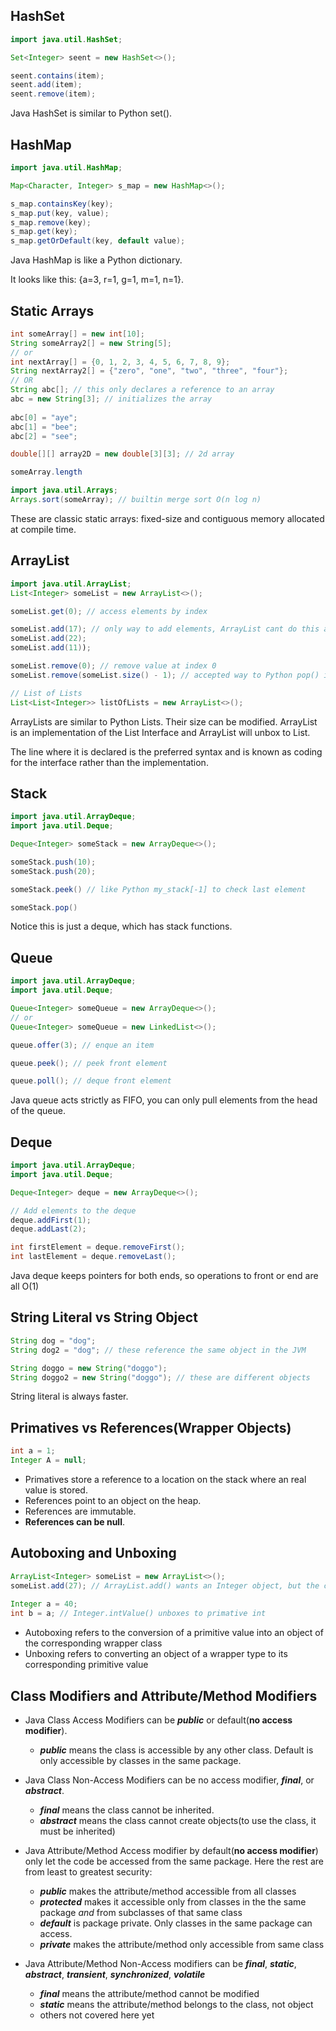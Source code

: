 ## HashSet
```Java
import java.util.HashSet;

Set<Integer> seent = new HashSet<>();

seent.contains(item);
seent.add(item);
seent.remove(item);
```
Java HashSet is similar to Python set().


## HashMap
```Java
import java.util.HashMap;

Map<Character, Integer> s_map = new HashMap<>();

s_map.containsKey(key);
s_map.put(key, value);
s_map.remove(key);
s_map.get(key);
s_map.getOrDefault(key, default value);
```

Java HashMap is like a Python dictionary. 

It looks like this:
{a=3, r=1, g=1, m=1, n=1}.

## Static Arrays
```Java
int someArray[] = new int[10];
String someArray2[] = new String[5];
// or
int nextArray[] = {0, 1, 2, 3, 4, 5, 6, 7, 8, 9};
String nextArray2[] = {"zero", "one", "two", "three", "four"};
// OR
String abc[]; // this only declares a reference to an array
abc = new String[3]; // initializes the array
		
abc[0] = "aye";
abc[1] = "bee";
abc[2] = "see";

double[][] array2D = new double[3][3]; // 2d array

someArray.length

import java.util.Arrays;
Arrays.sort(someArray); // builtin merge sort O(n log n)
```
These are classic static arrays: fixed-size and contiguous memory allocated at compile time.

## ArrayList
```Java
import java.util.ArrayList;
List<Integer> someList = new ArrayList<>();

someList.get(0); // access elements by index

someList.add(17); // only way to add elements, ArrayList cant do this at initialization
someList.add(22);
someList.add(11));

someList.remove(0); // remove value at index 0
someList.remove(someList.size() - 1); // accepted way to Python pop() in Java 8

// List of Lists
List<List<Integer>> listOfLists = new ArrayList<>();
```
ArrayLists are similar to Python Lists. Their size can be modified. ArrayList is an implementation of the List Interface and ArrayList will unbox to List.

The line where it is declared is the preferred syntax and is known as coding for the interface rather than the implementation.

## Stack
```Java
import java.util.ArrayDeque;
import java.util.Deque;

Deque<Integer> someStack = new ArrayDeque<>();

someStack.push(10);
someStack.push(20);

someStack.peek() // like Python my_stack[-1] to check last element

someStack.pop()

```
Notice this is just a deque, which has stack functions.

## Queue
```Java
import java.util.ArrayDeque;
import java.util.Deque;

Queue<Integer> someQueue = new ArrayDeque<>();
// or
Queue<Integer> someQueue = new LinkedList<>();

queue.offer(3); // enque an item

queue.peek(); // peek front element

queue.poll(); // deque front element

```
Java queue acts strictly as FIFO, you can only pull elements from the head of the queue.

## Deque
```Java
import java.util.ArrayDeque;
import java.util.Deque;

Deque<Integer> deque = new ArrayDeque<>();

// Add elements to the deque
deque.addFirst(1);
deque.addLast(2);

int firstElement = deque.removeFirst();
int lastElement = deque.removeLast();
```
Java deque keeps pointers for both ends, so operations to front or end are all O(1)

## String Literal vs String Object
```Java
String dog = "dog";
String dog2 = "dog"; // these reference the same object in the JVM

String doggo = new String("doggo");
String doggo2 = new String("doggo"); // these are different objects
```
String literal is always faster.

## Primatives vs References(Wrapper Objects)
```Java
int a = 1;
Integer A = null;
```
- Primatives store a reference to a location on the stack where an real value is stored. 
- References point to an object on the heap. 
- References are immutable. 
- **References can be null**.

## Autoboxing and Unboxing
```Java
ArrayList<Integer> someList = new ArrayList<>();
someList.add(27); // ArrayList.add() wants an Integer object, but the compiler will help out by autoboxing int to its matching wrapper class Integer 
		
Integer a = 40;
int b = a; // Integer.intValue() unboxes to primative int
```
-  Autoboxing refers to the conversion of a primitive value into an object of the corresponding wrapper class
- Unboxing refers to converting an object of a wrapper type to its corresponding primitive value

## Class Modifiers and Attribute/Method Modifiers

- Java Class Access Modifiers can be **_public_** or default(**no access modifier**). 
  - **_public_** means the class is accessible by any other class. Default is only accessible by classes in the same package.
- Java Class Non-Access Modifiers can be no access modifier, **_final_**, or **_abstract_**. 
  - **_final_** means the class cannot be inherited.
  - **_abstract_** means the class cannot create objects(to use the class, it must be inherited)

- Java Attribute/Method Access modifier by default(**no access modifier**) only let the code be accessed from the same package. Here the rest are from least to greatest security:
  - **_public_** makes the attribute/method accessible from all classes
  - **_protected_** makes it accessible only from classes in the the same package _and_ from subclasses of that same class
  - **_default_** is package private. Only classes in the same package can access.
  - **_private_** makes the attribute/method only accessible from same class


- Java Attribute/Method Non-Access modifiers can be **_final_**, **_static_**, **_abstract_**, **_transient_**, **_synchronized_**, **_volatile_**
  - **_final_** means the attribute/method cannot be modified
  - **_static_** means the attribute/method belongs to the class, not object
  - others not covered here yet 
